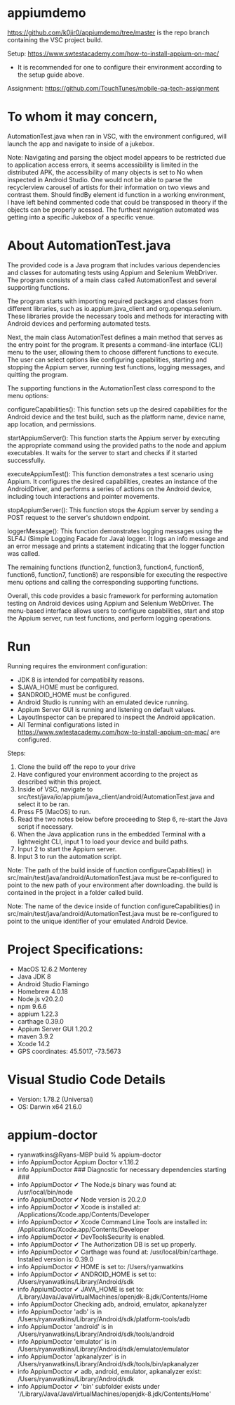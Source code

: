 # appiumdemo

https://github.com/k0jir0/appiumdemo/tree/master is the repo branch containing the VSC project build.

Setup: https://www.swtestacademy.com/how-to-install-appium-on-mac/
- It is recommended for one to configure their environment according to the setup guide above.

Assignment: https://github.com/TouchTunes/mobile-qa-tech-assignment

# To whom it may concern,
AutomationTest.java when ran in VSC, with the environment configured, will launch the app and navigate to inside of a jukebox.

Note: Navigating and parsing the object model appears to be restricted due to application access errors, it seems accessibility is limited in the distributed APK, the accessibility of many objects is set to No when inspected in Android Studio. One would not be able to parse the recyclerview carousel of artists for their information on two views and contrast them. Should findBy element id function in a working environment, I have left behind commented code that could be transposed in theory if the objects can be properly acessed. The furthest navigation automated was getting into a specific Jukebox of a specific venue.

# About AutomationTest.java

The provided code is a Java program that includes various dependencies and classes for automating tests using Appium and Selenium WebDriver. The program consists of a main class called AutomationTest and several supporting functions.

The program starts with importing required packages and classes from different libraries, such as io.appium.java_client and org.openqa.selenium. These libraries provide the necessary tools and methods for interacting with Android devices and performing automated tests.

Next, the main class AutomationTest defines a main method that serves as the entry point for the program. It presents a command-line interface (CLI) menu to the user, allowing them to choose different functions to execute. The user can select options like configuring capabilities, starting and stopping the Appium server, running test functions, logging messages, and quitting the program.

The supporting functions in the AutomationTest class correspond to the menu options:

configureCapabilities(): This function sets up the desired capabilities for the Android device and the test build, such as the platform name, device name, app location, and permissions.

startAppiumServer(): This function starts the Appium server by executing the appropriate command using the provided paths to the node and appium executables. It waits for the server to start and checks if it started successfully.

executeAppiumTest(): This function demonstrates a test scenario using Appium. It configures the desired capabilities, creates an instance of the AndroidDriver, and performs a series of actions on the Android device, including touch interactions and pointer movements.

stopAppiumServer(): This function stops the Appium server by sending a POST request to the server's shutdown endpoint.

loggerMessage(): This function demonstrates logging messages using the SLF4J (Simple Logging Facade for Java) logger. It logs an info message and an error message and prints a statement indicating that the logger function was called.

The remaining functions (function2, function3, function4, function5, function6, function7, function8) are responsible for executing the respective menu options and calling the corresponding supporting functions.

Overall, this code provides a basic framework for performing automation testing on Android devices using Appium and Selenium WebDriver. The menu-based interface allows users to configure capabilities, start and stop the Appium server, run test functions, and perform logging operations.

# Run

Running requires the environment configuration:
- JDK 8 is intended for compatibility reasons. 
- $JAVA_HOME must be configured.
- $ANDROID_HOME must be configured.
- Android Studio is running with an emulated device running.
- Appium Server GUI is running and listening on default values.
- LayoutInspector can be prepared to inspect the Android application.
- All Terminal configurations listed in https://www.swtestacademy.com/how-to-install-appium-on-mac/ are configured.

Steps:
1. Clone the build off the repo to your drive
2. Have configured your environment according to the project as described within this project.
3. Inside of VSC, navigate to src/test/java/io/appium/java_client/android/AutomationTest.java and select it to be ran.
4. Press F5 (MacOS) to run.
5. Read the two notes below before proceeding to Step 6, re-start the Java script if necessary.
6. When the Java application runs in the embedded Terminal with a lightweight CLI, input 1 to load your device and build paths. 
7. Input 2 to start the Appium server.
8. Input 3 to run the automation script.

Note: The path of the build inside of function configureCapabilities() in src/main/test/java/android/AutomationTest.java must be re-configured to point to the new path of your environment after downloading. the build is contained in the project in a folder called build.

Note: The name of the device inside of function configureCapabilities() in src/main/test/java/android/AutomationTest.java must be re-configured to point to the unique identifier of your emulated Android Device. 

# Project Specifications:
- MacOS 12.6.2 Monterey
- Java JDK 8
- Android Studio Flamingo
- Homebrew 4.0.18
- Node.js v20.2.0
- npm 9.6.6
- appium 1.22.3
- carthage 0.39.0
- Appium Server GUI 1.20.2
- maven 3.9.2
- Xcode 14.2
- GPS coordinates: 45.5017, -73.5673

# Visual Studio Code Details
- Version: 1.78.2 (Universal)
- OS: Darwin x64 21.6.0

# appium-doctor
- ryanwatkins@Ryans-MBP build % appium-doctor
- info AppiumDoctor Appium Doctor v.1.16.2
- info AppiumDoctor ### Diagnostic for necessary dependencies starting ###
- info AppiumDoctor  ✔ The Node.js binary was found at: /usr/local/bin/node
- info AppiumDoctor  ✔ Node version is 20.2.0
- info AppiumDoctor  ✔ Xcode is installed at: /Applications/Xcode.app/Contents/Developer
- info AppiumDoctor  ✔ Xcode Command Line Tools are installed in: /Applications/Xcode.app/Contents/Developer
- info AppiumDoctor  ✔ DevToolsSecurity is enabled.
- info AppiumDoctor  ✔ The Authorization DB is set up properly.
- info AppiumDoctor  ✔ Carthage was found at: /usr/local/bin/carthage. Installed version is: 0.39.0
- info AppiumDoctor  ✔ HOME is set to: /Users/ryanwatkins
- info AppiumDoctor  ✔ ANDROID_HOME is set to: /Users/ryanwatkins/Library/Android/sdk
- info AppiumDoctor  ✔ JAVA_HOME is set to: /Library/Java/JavaVirtualMachines/openjdk-8.jdk/Contents/Home
- info AppiumDoctor    Checking adb, android, emulator, apkanalyzer
- info AppiumDoctor      'adb' is in /Users/ryanwatkins/Library/Android/sdk/platform-tools/adb
- info AppiumDoctor      'android' is in /Users/ryanwatkins/Library/Android/sdk/tools/android
- info AppiumDoctor      'emulator' is in /Users/ryanwatkins/Library/Android/sdk/emulator/emulator
- info AppiumDoctor      'apkanalyzer' is in /Users/ryanwatkins/Library/Android/sdk/tools/bin/apkanalyzer
- info AppiumDoctor  ✔ adb, android, emulator, apkanalyzer exist: /Users/ryanwatkins/Library/Android/sdk
- info AppiumDoctor  ✔ 'bin' subfolder exists under '/Library/Java/JavaVirtualMachines/openjdk-8.jdk/Contents/Home'
